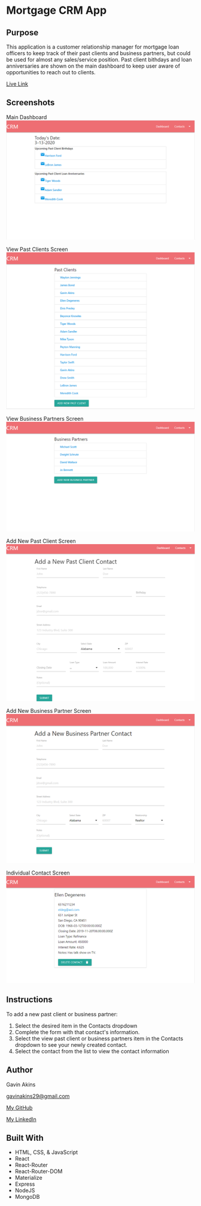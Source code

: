 # Mortgage CRM App

## Purpose

This application is a customer relationship manager for mortgage loan officers to keep track of their past clients and business partners, but could be used for almost any sales/service position. Past client bithdays and loan anniversaries are shown on the main dashboard to keep user aware of opportunities to reach out to clients.

[Live Link](https://gba-crm.herokuapp.com/)

## Screenshots

Main Dashboard
![alt text](https://github.com/GBAkins/mortgage-crm/blob/master/images/CRM-Dashboard.PNG "Main Dashboard")

View Past Clients Screen
![alt text](https://github.com/GBAkins/mortgage-crm/blob/master/images/CRM-Past-Clients.PNG "Main Dashboard")

View Business Partners Screen
![alt text](https://github.com/GBAkins/mortgage-crm/blob/master/images/CRM-Business-Partners.PNG "Main Dashboard")

Add New Past Client Screen
![alt text](https://github.com/GBAkins/mortgage-crm/blob/master/images/CRM-New-Past-Client.PNG "Main Dashboard")

Add New Business Partner Screen
![alt text](https://github.com/GBAkins/mortgage-crm/blob/master/images/CRM-New-Bus-Partner.PNG "Main Dashboard")

Individual Contact Screen
![alt text](https://github.com/GBAkins/mortgage-crm/blob/master/images/CRM-View-Contact.PNG "Main Dashboard")

## Instructions

To add a new past client or business partner:
1. Select the desired item in the Contacts dropdown
2. Complete the form with that contact's information.
3. Select the  view past client or business partners item in the Contacts dropdown to see your newly created contact.
4. Select the contact from the list to view the contact information

## Author

Gavin Akins

gavinakins29@gmail.com

[My GitHub](https://github.com/GBAkins "My GitHub")

[My LinkedIn](https://www.linkedin.com/in/gavin-akins-793806101/ "My LinkedIn")

## Built With
- HTML, CSS, & JavaScript
- React
- React-Router
- React-Router-DOM
- Materialize
- Express
- NodeJS
- MongoDB



